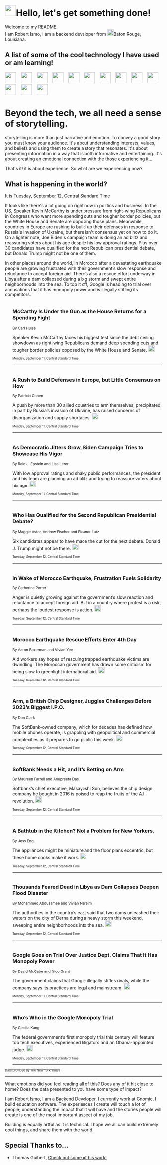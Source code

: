 <h1><img src="https://emojis.slackmojis.com/emojis/images/1643514375/3493/hot-coffee.gif?1643514375" width="35"/>Hello, let's get something done!</h1>

<p>Welcome to my README.<br/>
I am Robert Ismo, I am a backend developer from <img src="https://emojis.slackmojis.com/emojis/images/1638395689/50435/moulin_rouge.png?1638395689" width="20"/>Baton Rouge, Louisiana.</p>
<h2>A list of some of the cool technology I have used or am learning!</h2>
<p>
<img src="https://emojis.slackmojis.com/emojis/images/1643516091/21142/meow_bongotap.gif?1643516091" width="35" alt="">
<img src="https://img.shields.io/badge/Favorite%20Frontend%20Framework-SvelteKit-f83903" alt="">
<img src="https://img.shields.io/badge/Second%20Favorite-Vue-40b581" alt="">
<img src="https://img.shields.io/badge/Most%20Used%20Runtime-Nodejs-78b061" alt="">
<img src="https://emojis.slackmojis.com/emojis/images/1643517416/34482/fire.gif?1643517416" width="35" alt="">
<img src="https://img.shields.io/badge/Javascript%20But%20Better-Typescript-0078ca" alt="">
<img src="https://img.shields.io/badge/Favorite%20Language-Elixir-3e244d" alt="">
<img src="https://img.shields.io/badge/Containerize%20Everything-Docker-6ac9ef" alt="">
<img src="https://emojis.slackmojis.com/emojis/images/1643514596/5999/meow_party.gif?1643514596" width="35" alt="">
<img src="https://img.shields.io/badge/API%20Love%20Language-Graphql-de32a5" alt="">
<img src="https://img.shields.io/badge/Our%20Favorite%20Version%20Controller-Git-e94f33" alt="">
<img src="https://img.shields.io/badge/Favorite%20Database-Redis-d42d1d" alt="">
<img src="https://emojis.slackmojis.com/emojis/images/1643514559/5584/deployparrot.gif?1643514559" width="35" alt="">
<img src="https://img.shields.io/badge/Container%20Interstate-RabbitMQ-f66200" alt="">
<img src="https://img.shields.io/badge/Gotta%20Learn-Kubernetes-316adf" alt="">
<img src="https://img.shields.io/badge/Really%20Mature%20Now-WASM-654fef" alt="">
<img src="https://emojis.slackmojis.com/emojis/images/1666642497/61942/dance_vibe.gif?1666642497" width="35" alt="">
<img src="https://img.shields.io/badge/For%20My%20M1-ARM64-657d96" alt="">
<img src="https://img.shields.io/badge/Loving%20This%20So%20Much-TailwindCSS-17bcb5" alt="">
<img src="https://img.shields.io/badge/Cool%20Build%20Tool-Vite-f9cb24" alt="">
<img src="https://emojis.slackmojis.com/emojis/images/1669231376/62819/working-on-it.gif?1669231376" width="35" alt="">
<img src="https://img.shields.io/badge/Fun%20and%20Easy%20Database-MongoDB-5f8c49" alt="">
<img src="https://img.shields.io/badge/JS%20Life%20Support-NPM-c73737" alt="">
<img src="https://img.shields.io/badge/I%20Liked%20It-DynamoDB-0073b9" alt="">
<img src="https://emojis.slackmojis.com/emojis/images/1643514045/46/question.gif?1643514045" width="35" alt="">
<img src="https://img.shields.io/badge/cool-React-60d6f9" alt="">
<img src="https://img.shields.io/badge/Future%20Big%20Project-Lambda-f37e00" alt="">
<img src="https://img.shields.io/badge/NPM%20But%20Better-PNPM-f1aa07" alt="">
<img src="https://emojis.slackmojis.com/emojis/images/1643514943/9662/fbwow.gif?1643514943" width="35" alt="">
<img src="https://img.shields.io/badge/First%20Language-C-662079" alt="">
<img src="https://img.shields.io/badge/Where%20I%20Deploy%20Frontend-Vercel-000000" alt="">
<img src="https://img.shields.io/badge/Who%20Does%20not%20Want%20an%20App-Swift-f9492a" alt="">
<img src="https://emojis.slackmojis.com/emojis/images/1643514058/151/javascript.png?1643514058" width="35" alt="">
<img src="https://img.shields.io/badge/cool-Python-fbd542" alt="">
<img src="https://img.shields.io/badge/Favorite%20Something-Stripe-656cdc" alt="">
<img src="https://img.shields.io/badge/Of%20Course-HTML5-ed6327" alt="">
<img src="https://emojis.slackmojis.com/emojis/images/1660415405/60731/bomb.gif?1660415405" width="35" alt="">
<img src="https://img.shields.io/badge/hate-CSS-2964ec" alt="">
<img src="https://img.shields.io/badge/Learning-CircleCI-141215" alt="">
<img src="https://img.shields.io/badge/Learning-Rust-fbbb3b" alt="">
<img src="https://emojis.slackmojis.com/emojis/images/1660415397/60712/writing-hand.gif?1660415397" width="35" alt="">
<img src="https://img.shields.io/badge/Dev%20Browser%20of%20Choice-Firefox-cc4e26" alt="">
<img src="https://img.shields.io/badge/Recoverying%20From%20Windows-UNIX-1781e3" alt="">
<img src="https://img.shields.io/badge/LOVE-LogSeq-90c1c2" alt="">
<img src="https://emojis.slackmojis.com/emojis/images/1643514066/223/kirby.gif?1643514066" width="35" alt="">
<img src="https://img.shields.io/badge/Daily%20Driver-MacOS-e6e6e8" alt="">
<img src="https://img.shields.io/badge/Git%20Server-Github-000000" alt="">
<img src="https://img.shields.io/badge/enjoyable-EC2-f17428" alt="">
<img src="https://emojis.slackmojis.com/emojis/images/1643514239/2069/excited.gif?1643514239" width="35" alt="">
</p>
<h1>Beyond the tech, we all need a sense of storytelling.</h1>
<p>storytelling is more than just narrative and emotion. To convey a good story you must know your audience. It's about understanding interests, values, and beliefs and using them to create a story that resonates. It's about presenting information in a way that is both informative and entertaining. It's about creating an emotional connection with the those experiencing it...</p>
<p>That's it! it is about experience. So what are we experiencing now?</p>
<h2>What is happening in the world?</h2>
<p>It is Tuesday, September 12, Central Standard Time</p>
<p>
It looks like there&#39;s a lot going on right now in politics and business. In the US, Speaker Kevin McCarthy is under pressure from right-wing Republicans in Congress who want more spending cuts and tougher border policies, but the White House and Senate are opposing those plans. Meanwhile, countries in Europe are rushing to build up their defenses in response to Russia&#39;s invasion of Ukraine, but there isn&#39;t consensus yet on how to do it. On a lighter note, Joe Biden&#39;s campaign team is doing an ad blitz and reassuring voters about his age despite his low approval ratings. Plus over 30 candidates have qualified for the next Republican presidential debate, but Donald Trump might not be one of them. 

In other places around the world, in Morocco after a devastating earthquake people are growing frustrated with their government’s slow response and reluctance to accept foreign aid. There’s also a rescue effort underway in Libya after a dam collapsed during a big storm and swept entire neighborhoods into the sea. To top it off, Google is heading to trial over accusations that it has monopoly power and is illegally stifling its competitors.</p>
<ol>
<img src="https://img.shields.io/badge/-us-blue" alt="">
<h3>McCarthy Is Under the Gun as the House Returns for a Spending Fight</h3>
<sub>By Carl Hulse</sub>
<p>Speaker Kevin McCarthy faces his biggest test since the debt ceiling showdown as right-wing Republicans demand deep spending cuts and tougher border policies opposed by the White House and Senate.  <a href="https://nyti.ms/467lC32"><img src="https://developer.nytimes.com/files/poweredby_nytimes_30b.png?v=1583354208352" height="20"></a></p>
<sub><sub>Monday, September 11, Central Standard Time</sub></sub>
<hr/>
<img src="https://img.shields.io/badge/-business-blue" alt="">
<h3>A Rush to Build Defenses in Europe, but Little Consensus on How</h3>
<sub>By Patricia Cohen</sub>
<p>A push by more than 30 allied countries to arm themselves, precipitated in part by Russia’s invasion of Ukraine, has raised concerns of disorganization and supply shortages.  <a href="https://nyti.ms/3PxKmfo"><img src="https://developer.nytimes.com/files/poweredby_nytimes_30b.png?v=1583354208352" height="20"></a></p>
<sub><sub>Monday, September 11, Central Standard Time</sub></sub>
<hr/>
<img src="https://img.shields.io/badge/-us-blue" alt="">
<h3>As Democratic Jitters Grow, Biden Campaign Tries to Showcase His Vigor</h3>
<sub>By Reid J. Epstein and Lisa Lerer</sub>
<p>With low approval ratings and shaky public performances, the president and his team are planning an ad blitz and trying to reassure voters about his age.  <a href="https://nyti.ms/3PzNZ4m"><img src="https://developer.nytimes.com/files/poweredby_nytimes_30b.png?v=1583354208352" height="20"></a></p>
<sub><sub>Monday, September 11, Central Standard Time</sub></sub>
<hr/>
<img src="https://img.shields.io/badge/-us-blue" alt="">
<h3>Who Has Qualified for the Second Republican Presidential Debate?</h3>
<sub>By Maggie Astor, Andrew Fischer and Eleanor Lutz</sub>
<p>Six candidates appear to have made the cut for the next debate. Donald J. Trump might not be there.  <a href="https://nyti.ms/3ECahfq"><img src="https://developer.nytimes.com/files/poweredby_nytimes_30b.png?v=1583354208352" height="20"></a></p>
<sub><sub>Tuesday, September 12, Central Standard Time</sub></sub>
<hr/>
<img src="https://img.shields.io/badge/-international-home-blue" alt="">
<h3>In Wake of Morocco Earthquake, Frustration Fuels Solidarity</h3>
<sub>By Catherine Porter</sub>
<p>Anger is quietly growing against the government’s slow reaction and reluctance to accept foreign aid. But in a country where protest is a risk, perhaps the loudest response is action.  <a href="https://nyti.ms/3r8kXzm"><img src="https://developer.nytimes.com/files/poweredby_nytimes_30b.png?v=1583354208352" height="20"></a></p>
<sub><sub>Tuesday, September 12, Central Standard Time</sub></sub>
<hr/>
<img src="https://img.shields.io/badge/-world-blue" alt="">
<h3>Morocco Earthquake Rescue Efforts Enter 4th Day</h3>
<sub>By Aaron Boxerman and Vivian Yee</sub>
<p>Aid workers say hopes of rescuing trapped earthquake victims are dwindling. The Moroccan government has drawn some criticism for being slow to greenlight international aid.  <a href="https://nyti.ms/3RgI1Xi"><img src="https://developer.nytimes.com/files/poweredby_nytimes_30b.png?v=1583354208352" height="20"></a></p>
<sub><sub>Tuesday, September 12, Central Standard Time</sub></sub>
<hr/>
<img src="https://img.shields.io/badge/-technology-blue" alt="">
<h3>Arm, a British Chip Designer, Juggles Challenges Before 2023’s Biggest I.P.O.</h3>
<sub>By Don Clark</sub>
<p>The SoftBank-owned company, which for decades has defined how mobile phones operate, is grappling with geopolitical and commercial complexities as it prepares to go public this week.  <a href="https://nyti.ms/3EwNcLk"><img src="https://developer.nytimes.com/files/poweredby_nytimes_30b.png?v=1583354208352" height="20"></a></p>
<sub><sub>Tuesday, September 12, Central Standard Time</sub></sub>
<hr/>
<img src="https://img.shields.io/badge/-business-blue" alt="">
<h3>SoftBank Needs a Hit, and It’s Betting on Arm</h3>
<sub>By Maureen Farrell and Anupreeta Das</sub>
<p>Softbank’s chief executive, Masayoshi Son, believes the chip design company he bought in 2016 is poised to reap the fruits of the A.I. revolution.  <a href="https://nyti.ms/48cZMNu"><img src="https://developer.nytimes.com/files/poweredby_nytimes_30b.png?v=1583354208352" height="20"></a></p>
<sub><sub>Tuesday, September 12, Central Standard Time</sub></sub>
<hr/>
<img src="https://img.shields.io/badge/-dining-blue" alt="">
<h3>A Bathtub in the Kitchen? Not a Problem for New Yorkers.</h3>
<sub>By Jess Eng</sub>
<p>The appliances might be miniature and the floor plans eccentric, but these home cooks make it work.  <a href="https://nyti.ms/3RnEBCp"><img src="https://developer.nytimes.com/files/poweredby_nytimes_30b.png?v=1583354208352" height="20"></a></p>
<sub><sub>Tuesday, September 12, Central Standard Time</sub></sub>
<hr/>
<img src="https://img.shields.io/badge/-world-blue" alt="">
<h3>Thousands Feared Dead in Libya as Dam Collapses Deepen Flood Disaster</h3>
<sub>By Mohammed Abdusamee and Vivian Nereim</sub>
<p>The authorities in the country’s east said that two dams unleashed their waters on the city of Derna during a heavy storm this weekend, sweeping entire neighborhoods into the sea.  <a href="https://nyti.ms/46qDohZ"><img src="https://developer.nytimes.com/files/poweredby_nytimes_30b.png?v=1583354208352" height="20"></a></p>
<sub><sub>Tuesday, September 12, Central Standard Time</sub></sub>
<hr/>
<img src="https://img.shields.io/badge/-technology-blue" alt="">
<h3>Google Goes on Trial Over Justice Dept. Claims That It Has Monopoly Power</h3>
<sub>By David McCabe and Nico Grant</sub>
<p>The government claims that Google illegally stifles rivals, while the company says its practices are legal and mainstream.  <a href="https://nyti.ms/48bPxZK"><img src="https://developer.nytimes.com/files/poweredby_nytimes_30b.png?v=1583354208352" height="20"></a></p>
<sub><sub>Monday, September 11, Central Standard Time</sub></sub>
<hr/>
<img src="https://img.shields.io/badge/-technology-blue" alt="">
<h3>Who’s Who in the Google Monopoly Trial</h3>
<sub>By Cecilia Kang</sub>
<p>The federal government’s first monopoly trial this century will feature top tech executives, experienced litigators and an Obama-appointed judge.  <a href="https://nyti.ms/3PzhQKn"><img src="https://developer.nytimes.com/files/poweredby_nytimes_30b.png?v=1583354208352" height="20"></a></p>
<sub><sub>Monday, September 11, Central Standard Time</sub></sub>
<hr/>
</ol>
<a href="https://developer.nytimes.com"><sub><sub>Data provided by The New York Times</sub></sub></a>
<hr/>
<p>What emotions did you feel reading all of this? Does any of it hit close to home? Does the data presented to you have some type of impact?</p>
<p>I am Robert Ismo, I am a Backend Developer, I currently work at <a href="https://gnomic.education/">Gnomic</a>, I build education software. The experiences I create will touch a lot of people; understanding the impact that it will have and the stories people will create is one of the most important aspect of my job.</p>
<p>Building is equally artful as it is technical. I hope we all can build extremely cool things, and share them with the world.</p>
<h2>Special Thanks to...</h2>
<ul>
<li>Thomas Guibert, <a href="https://github.com/thmsgbrt/thmsgbrt">Check out some of his work!</a></li>
</ul>